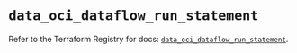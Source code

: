 # `data_oci_dataflow_run_statement`

Refer to the Terraform Registry for docs: [`data_oci_dataflow_run_statement`](https://registry.terraform.io/providers/hashicorp/oci/7.19.0/docs/data-sources/dataflow_run_statement).
